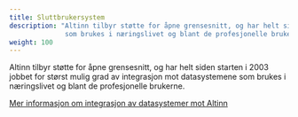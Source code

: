 ```yaml
---
title: Sluttbrukersystem
description: "Altinn tilbyr støtte for åpne grensesnitt, og har helt siden starten i 2003 jobbet for størst mulig grad av integrasjon mot datasystemene
              som brukes i næringslivet og blant de profesjonelle brukerne."
weight: 100
---
```


Altinn tilbyr støtte for åpne grensesnitt, og har helt siden starten i 2003 jobbet for størst mulig grad av integrasjon mot datasystemene
som brukes i næringslivet og blant de profesjonelle brukerne.

[Mer informasjon om integrasjon av datasystemer mot Altinn](https://altinnett.brreg.no/no/Sluttbrukersystemer/)